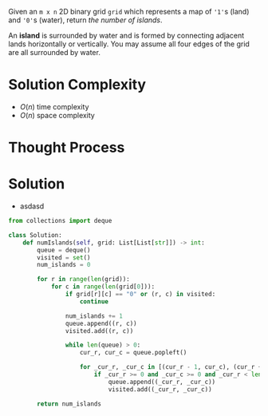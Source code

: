 Given an `m x n` 2D binary grid `grid` which represents a map of `'1'`s (land) and `'0'`s (water), return _the number of islands_.

An **island** is surrounded by water and is formed by connecting adjacent lands horizontally or vertically. You may assume all four edges of the grid are all surrounded by water.
# Solution Complexity
- $O(n)$ time complexity
- $O(n)$ space complexity
# Thought Process
# Solution
- asdasd
```Python
from collections import deque

class Solution:
	def numIslands(self, grid: List[List[str]]) -> int:
		queue = deque()
		visited = set()
		num_islands = 0

		for r in range(len(grid)):
			for c in range(len(grid[0])):
				if grid[r][c] == "0" or (r, c) in visited:
					continue

				num_islands += 1
				queue.append((r, c))
				visited.add((r, c))

				while len(queue) > 0:
					cur_r, cur_c = queue.popleft()

					for _cur_r, _cur_c in [(cur_r - 1, cur_c), (cur_r + 1, cur_c), (cur_r, cur_c - 1), (cur_r, cur_c + 1)]:
						if _cur_r >= 0 and _cur_c >= 0 and _cur_r < len(grid) and _cur_c < len(grid[0]) and grid[_cur_r][_cur_c] == "1" and (_cur_r, _cur_c) not in visited:
							queue.append((_cur_r, _cur_c))
							visited.add((_cur_r, _cur_c))

		return num_islands
```